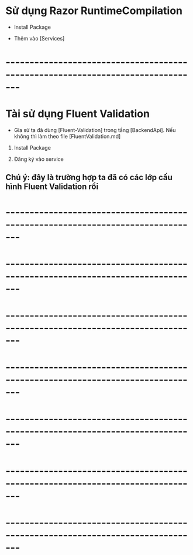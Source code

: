 # Sử dụng Razor RuntimeCompilation
- Install Package
    <!-- Microsoft.AspNetCore.Mvc.Razor.RuntimeCompilation -->

- Thêm vào [Services]
    <!-- 
        services.AddRazorPages()
            .AddRazorRuntimeCompilation(); 
    -->
# -------------------------------------------------------------------------------

# Tài sử dụng Fluent Validation
- Gỉa sử ta đã dùng [Fluent-Validation] trong tầng [BackendApi]. Nếu không thì làm theo file [FluentValidation.md] 
1. Install Package
    <!-- FluentValidation.AspNetCore -->

2. Đăng ký vào service 
    <!-- 
        services.AddControllersWithViews()
            .AddFluentValidation(fv => fv.RegisterValidatorsFromAssemblyContaining<LoginRequestValidator>()); 
    -->
##  Chú ý: đây là trường  hợp ta đã có các lớp cấu hình Fluent Validation rồi
# -------------------------------------------------------------------------------
# -------------------------------------------------------------------------------
# -------------------------------------------------------------------------------
# -------------------------------------------------------------------------------
# -------------------------------------------------------------------------------
# -------------------------------------------------------------------------------
# -------------------------------------------------------------------------------